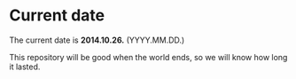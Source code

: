 # Current date

The current date is **2014.10.26.** (YYYY.MM.DD.)

This repository will be good when the world ends, so we will know how long it lasted.